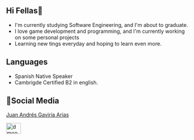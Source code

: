 ## Hi Fellas👋
- I'm currently studying Software Engineering, and I'm about to graduate.
- I love game development and programming, and I'm currently working on some personal projects
- Learning new tings everyday and hoping to learn even more.
  
## Languages
- Spanish Native Speaker
- Cambrigde Certified B2 in english.

## 🤝Social Media
<div class="badge-base LI-profile-badge" 
     data-locale="es_ES" 
     data-size="medium" 
     data-theme="dark" 
     data-type="VERTICAL" 
     data-vanity="juan-andrés-gaviria-arias-824736320" 
     data-version="v1">
     
  <a class="badge-base__link LI-simple-link" 
     href="https://co.linkedin.com/in/juan-andr%C3%A9s-gaviria-arias-824736320?trk=profile-badge">
     Juan Andrés Gaviria Arias
  </a>
</div>

<a href="https://www.instagram.com/juangaviria_23/" target="blank"><img align="center" src="https://raw.githubusercontent.com/rahuldkjain/github-profile-readme-generator/master/src/images/icons/Social/instagram.svg" alt="dmoon19.png" height="30" width="40" /></a>


<!--
Profile picture taken from: <a href="https://www.vecteezy.com/free-vector/"> Vectors by Vecteezy</a>
**jagari5546/jagari5546** is a ✨ _special_ ✨ repository because its `README.md` (this file) appears on your GitHub profile.

Here are some ideas to get you started:

- 🔭 I’m currently working on ...
- 🌱 I’m currently learning ...
- 👯 I’m looking to collaborate on ...
- 🤔 I’m looking for help with ...
- 💬 Ask me about ...
- 📫 How to reach me: ...
- 😄 Pronouns: ...
- ⚡ Fun fact: ...
-->
